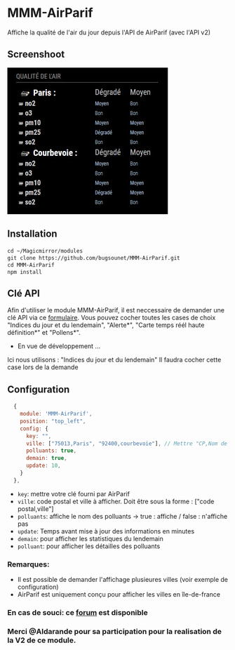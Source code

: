 # MMM-AirParif

Affiche la qualité de l'air du jour depuis l'API de AirParif (avec l'API v2)

## Screenshoot
![](https://raw.githubusercontent.com/bugsounet/MMM-AirParif/dev/screenshot_airparif.jpg)

## Installation
```
cd ~/Magicmirror/modules
git clone https://github.com/bugsounet/MMM-AirParif.git
cd MMM-AirParif
npm install
```

## Clé API

Afin d'utiliser le module MMM-AirParif, il est neccessaire de demander une clé API via ce [formulaire](https://www.airparif.asso.fr/interface-de-programmation-applicative).
Vous pouvez cocher toutes les cases de choix "Indices du jour et du lendemain", "Alerte*", "Carte temps réél haute définition*" et "Pollens*".
* En vue de développement ...

Ici nous utilisons : "Indices du jour et du lendemain"
Il faudra cocher cette case lors de la demande

## Configuration
```js
  {
    module: 'MMM-AirParif',
    position: "top_left",
    config: {
      key: "", 
      ville: ["75013,Paris", "92400,courbevoie"], // Mettre "CP,Nom de Ville" séparer par ,
      polluants: true,
      demain: true,
      update: 10,
    }
  },
```

* `key`: mettre votre clé fourni par AirParif
* `ville`: code postal et ville à afficher. Doit être sous la forme : ["code postal,ville"]
* `polluants`: affiche le nom des polluants -> true : affiche / false : n'affiche pas
* `update`: Temps avant mise à jour des informations en minutes
* `demain`: pour afficher les statistiques du lendemain
* `polluant`: pour afficher les détailles des polluants

### Remarques: 
* Il est possible de demander l'affichage plusieures villes (voir exemple de configuration)
* AirParif est uniquement conçu pour afficher les villes en île-de-france

### En cas de souci: ce [forum](http://forum.bugsounet.fr) est disponible

### Merci @Aldarande pour sa participation pour la realisation de la V2 de ce module.

